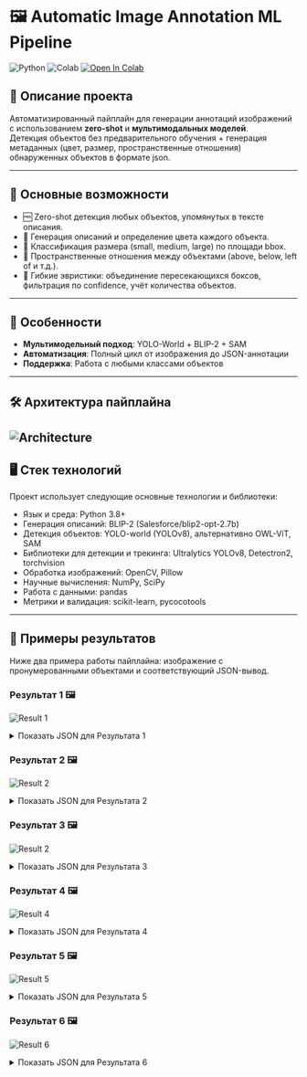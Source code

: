 # 🖼️ Automatic Image Annotation ML Pipeline

![Python](https://img.shields.io/badge/Python-3.8%2B-blue)
![Colab](https://img.shields.io/badge/Google%20Colab-Supported-yellow)
[![Open In Colab](https://colab.research.google.com/assets/colab-badge.svg)](https://colab.research.google.com/drive/1-wrMAGPhDLT5Y0x9i1x62JAOOh6RmBss?authuser=1#scrollTo=NDMT80Q7VKG5)


## 📖 Описание проекта
Автоматизированный пайплайн для генерации аннотаций изображений с использованием **zero-shot** и **мультимодальных моделей**.  
Детекция объектов без предварительного обучения + генерация метаданных (цвет, размер, пространственные отношения) обнаруженных объектов в формате json.

---

## 🚀 Основные возможности

* 🆓 Zero-shot детекция любых объектов, упомянутых в тексте описания.
* 📝 Генерация описаний и определение цвета каждого объекта.
* 📏 Классификация размера (small, medium, large) по площади bbox.
* 📐 Пространственные отношения между объектами (above, below, left of и т.д.).
* 🔄 Гибкие эвристики: объединение пересекающихся боксов, фильтрация по confidence, учёт количества объектов.
---

## 🤖 Особенности
- **Мультимодельный подход**: YOLO-World + BLIP-2 + SAM
- **Автоматизация**: Полный цикл от изображения до JSON-аннотации
- **Поддержка**: Работа с любыми классами объектов

---
## 🛠️ Архитектура пайплайна
![Architecture](docs/results/architecture.png)
---

## 🖥️ Стек технологий

Проект использует следующие основные технологии и библиотеки:
* Язык и среда: Python 3.8+
* Генерация описаний: BLIP-2 (Salesforce/blip2-opt-2.7b)
* Детекция объектов: YOLO-world (YOLOv8), альтернативно OWL-ViT, SAM
* Библиотеки для детекции и трекинга: Ultralytics YOLOv8, Detectron2, torchvision
* Обработка изображений: OpenCV, Pillow
* Научные вычисления: NumPy, SciPy
* Работа с данными: pandas
* Метрики и валидация: scikit-learn, pycocotools

---

## 🎨 Примеры результатов

Ниже два примера работы пайплайна: изображение с пронумерованными объектами и соответствующий JSON-вывод.

### Результат 1 🖼️

![Result 1](docs/results/vis_577_820398.jpg)

<details>
<summary>Показать JSON для Результата 1</summary>

```json
{
    "image_name": "577_820398.jpg",
    "description": "a man sitting at a table with a robot arm\nObject relations:\nAbove relations: man_1 is above arm_1\nRight of relations: table_1 is right of man_1, robot arm_1 is right of arm_1, robot arm_1 is right of robot_1\nAbove-left of relations: man_1 is above-left of robot arm_1, table_1 is above-left of robot arm_1\nAbove-right of relations: table_1 is above-right of arm_1, table_1 is above-right of robot_1, man_1 is above-right of robot_1\nBelow-left of relations: robot_1 is below-left of arm_1",
    "objects": [
      {
        "name": "table_1",
        "color": "black",
        "size": "large: 177x301 (area=53277)",
        "description": "black table cloths and chairs in a restaurant"
      },
      {
        "name": "man_1",
        "color": "red",
        "size": "large: 125x339 (area=42375)",
        "description": "red man wearing gloves and a mask is sitting at a desk"
      },
      {
        "name": "robot arm_1",
        "color": "white",
        "size": "large: 250x217 (area=54250)",
        "description": "white robot arm with gloves on it in front of a table"
      },
      {
        "name": "robot_1",
        "color": "blue",
        "size": "large: 268x223 (area=59764)",
        "description": "blue robot arm is a new way to help people with disabilities"
      },
      {
        "name": "arm_1",
        "color": "black",
        "size": "medium: 109x93 (area=10137)",
        "description": "black arm with gloves on and a metal object"
      }
    ],
    "2d_bbox": [
      {
        "object": "table_1",
        "bbox": [
          263,
          64,
          440,
          365
        ]
      },
      {
        "object": "man_1",
        "bbox": [
          189,
          10,
          314,
          349
        ]
      },
      {
        "object": "robot arm_1",
        "bbox": [
          390,
          263,
          640,
          480
        ]
      },
      {
        "object": "robot_1",
        "bbox": [
          0,
          244,
          268,
          467
        ]
      },
      {
        "object": "arm_1",
        "bbox": [
          157,
          248,
          266,
          341
        ]
      }
    ]
  }
```
</details>

### Результат 2 🖼️

![Result 2](docs/results/vis_593_805735.jpg)

<details>
<summary>Показать JSON для Результата 2</summary>
    
```json
{
    "image_name": "593_805735.jpg",
    "description": "a robot is holding a bowl of fruit in a sink\nObject relations:\nLeft of relations: bowl_1 is left of sink_1, robot arm_1 is left of robot_1\nRight of relations: sink_1 is right of robot_1, fruit_1 is right of robot_1, sink_1 is right of robot arm_1, fruit_1 is right of robot arm_1, bowl_1 is right of robot arm_1, sink_1 is right of fruit_1, bowl_1 is right of robot_1\nAbove-left of relations: bowl_1 is above-left of fruit_1",
    "objects": [
      {
        "name": "bowl_1",
        "color": "orange",
        "size": "medium: 127x136 (area=17272)",
        "description": "orange bowl in sink"
      },
      {
        "name": "sink_1",
        "color": "orange",
        "size": "large: 468x274 (area=128232)",
        "description": "orange sink with a bowl of fruit in it"
      },
      {
        "name": "fruit_1",
        "color": "orange",
        "size": "small: 33x46 (area=1518)",
        "description": "orange fruit in a bowl with a banana and a banana peel"
      },
      {
        "name": "robot arm_1",
        "color": "black",
        "size": "large: 246x231 (area=56826)",
        "description": "black robot arm holding a cup of coffee"
      },
      {
        "name": "robot_1",
        "color": "black",
        "size": "large: 245x230 (area=56350)",
        "description": "black robot arm holding a cup of coffee"
      }
    ],
    "2d_bbox": [
      {
        "object": "bowl_1",
        "bbox": [
          248,
          259,
          375,
          395
        ]
      },
      {
        "object": "sink_1",
        "bbox": [
          152,
          205,
          620,
          479
        ]
      },
      {
        "object": "fruit_1",
        "bbox": [
          315,
          322,
          348,
          368
        ]
      },
      {
        "object": "robot arm_1",
        "bbox": [
          0,
          249,
          246,
          480
        ]
      },
      {
        "object": "robot_1",
        "bbox": [
          1,
          249,
          246,
          479
        ]
      }
    ]
  }
```
</details>

### Результат 3 🖼️

![Result 2](docs/results/vis_613_838783.jpg)

<details>
<summary>Показать JSON для Результата 3</summary>
    
```json
{
    "image_name": "613_838783.jpg",
    "description": "a robot arm is holding a cup of coffee on a table\nObject relations:\nAbove relations: cup_1 is above table_1\nBelow relations: cup_1 is below coffee_1, table_1 is below coffee_1\nLeft of relations: table_1 is left of robot_1\nRight of relations: robot_1 is right of robot arm_1, table_1 is right of robot arm_1\nAbove-left of relations: cup_1 is above-left of robot_1\nAbove-right of relations: cup_1 is above-right of robot arm_1\nBelow-left of relations: robot arm_1 is below-left of coffee_1\nBelow-right of relations: robot_1 is below-right of coffee_1",
    "objects": [
      {
        "name": "cup_1",
        "color": "brown",
        "size": "medium: 46x84 (area=3864)",
        "description": "brown cup with a pen in it on a blue tablecloth"
      },
      {
        "name": "table_1",
        "color": "blue",
        "size": "large: 573x390 (area=223470)",
        "description": "blue table cloth with a white checkered table cloth"
      },
      {
        "name": "robot_1",
        "color": "blue",
        "size": "large: 259x250 (area=64750)",
        "description": "blue robot arm with a knife and a knife"
      },
      {
        "name": "robot arm_1",
        "color": "blue",
        "size": "large: 251x256 (area=64256)",
        "description": "blue robot arm on a table with a knife and fork"
      },
      {
        "name": "coffee_1",
        "color": "purple",
        "size": "medium: 66x49 (area=3234)",
        "description": "purple coffee machine in the kitchen"
      }
    ],
    "2d_bbox": [
      {
        "object": "cup_1",
        "bbox": [
          327,
          167,
          373,
          251
        ]
      },
      {
        "object": "table_1",
        "bbox": [
          62,
          89,
          635,
          479
        ]
      },
      {
        "object": "robot_1",
        "bbox": [
          377,
          222,
          636,
          472
        ]
      },
      {
        "object": "robot arm_1",
        "bbox": [
          0,
          218,
          251,
          474
        ]
      },
      {
        "object": "coffee_1",
        "bbox": [
          312,
          0,
          378,
          49
        ]
      }
    ]
  }
```
</details>

### Результат 4 🖼️

![Result 4](docs/results/vis_698_860913.jpg)

<details>
<summary>Показать JSON для Результата 4</summary>
    
```json
{
    "image_name": "698_860913.jpg",
    "description": "two robotic arms are on a table with a box of toothbrushes\nObject relations:\nAbove relations: toothbrushes_1 is above arms_1\nLeft of relations: box_1 is left of arms_2, arms_1 is left of arms_2\nRight of relations: box_1 is right of arms_1\nAbove-left of relations: toothbrushes_1 is above-left of arms_2\nBelow-right of relations: box_1 is below-right of toothbrushes_1",
    "objects": [
      {
        "name": "box_1",
        "color": "",
        "size": "medium: 152x164 (area=24928)",
        "description": "box of tea bags in a clear box"
      },
      {
        "name": "toothbrushes_1",
        "color": "white",
        "size": "small: 51x47 (area=2397)",
        "description": "white toothbrushes in a white bowl"
      },
      {
        "name": "arms_1",
        "color": "black",
        "size": "large: 246x279 (area=68634)",
        "description": "black arms with two small metal pieces attached to them"
      },
      {
        "name": "arms_2",
        "color": "black",
        "size": "large: 145x256 (area=37120)",
        "description": "black arms and a black motorcycle on display"
      }
    ],
    "2d_bbox": [
      {
        "object": "box_1",
        "bbox": [
          267,
          191,
          419,
          355
        ]
      },
      {
        "object": "toothbrushes_1",
        "bbox": [
          35,
          59,
          86,
          106
        ]
      },
      {
        "object": "arms_1",
        "bbox": [
          0,
          182,
          246,
          461
        ]
      },
      {
        "object": "arms_2",
        "bbox": [
          495,
          192,
          640,
          448
        ]
      }
    ]
  }
```
</details>

### Результат 5 🖼️

![Result 5](docs/results/vis_762_907671.jpg)

<details>
<summary>Показать JSON для Результата 5</summary>
    
```json
{
    "image_name": "762_907671.jpg",
    "description": "a robot arm holding a bucket of water\nObject relations:\nBelow relations: bucket_1 is below water_1\nLeft of relations: bucket_1 is left of robot_1, robot arm_1 is left of robot_1\nRight of relations: robot_1 is right of water_1\nAbove-left of relations: robot arm_1 is above-left of water_1\nBelow-right of relations: bucket_1 is below-right of robot arm_1",
    "objects": [
      {
        "name": "bucket_1",
        "color": "white",
        "size": "large: 198x254 (area=50292)",
        "description": "white bucket with a plastic bag and a plastic brush"
      },
      {
        "name": "robot arm_1",
        "color": "white",
        "size": "large: 201x208 (area=41808)",
        "description": "white robot arm holding a white cake"
      },
      {
        "name": "robot_1",
        "color": "black",
        "size": "large: 272x239 (area=65008)",
        "description": "black robot arm with two hands attached to it"
      },
      {
        "name": "water_1",
        "color": "white",
        "size": "medium: 180x145 (area=26100)",
        "description": "white water in a bucket with a brush"
      }
    ],
    "2d_bbox": [
      {
        "object": "bucket_1",
        "bbox": [
          109,
          224,
          307,
          478
        ]
      },
      {
        "object": "robot arm_1",
        "bbox": [
          0,
          161,
          201,
          369
        ]
      },
      {
        "object": "robot_1",
        "bbox": [
          368,
          241,
          640,
          480
        ]
      },
      {
        "object": "water_1",
        "bbox": [
          114,
          247,
          294,
          392
        ]
      }
    ]
  }
```
</details>

### Результат 6 🖼️

![Result 6](docs/results/vis_354_652724.jpg)

<details>
<summary>Показать JSON для Результата 6</summary>
    
```json
{
    "image_name": "354_652724.jpg",
    "description": "a shopping cart with a cart full of snacks\nObject relations:\nAbove relations: snacks_1 is above snacks_6, snacks_3 is above snacks_7, snacks_1 is above cart_1, snacks_4 is above snacks_7, snacks_2 is above snacks_6, snacks_4 is above cart_1, snacks_4 is above shopping_1, snacks_2 is above cart_1\nBelow relations: snacks_3 is below snacks_4, snacks_7 is below shopping_1, cart_1 is below shopping_1\nLeft of relations: snacks_4 is left of snacks_5, snacks_2 is left of snacks_5, snacks_1 is left of snacks_5, snacks_3 is left of snacks_5\nRight of relations: snacks_5 is right of shopping_1, snacks_1 is right of snacks_2, snacks_1 is right of snacks_3, snacks_2 is right of snacks_3, snacks_6 is right of snacks_7, snacks_1 is right of snacks_4\nAbove-left of relations: snacks_3 is above-left of cart_1, snacks_3 is above-left of shopping_1, snacks_3 is above-left of snacks_6, snacks_7 is above-left of cart_1, snacks_4 is above-left of snacks_6\nAbove-right of relations: snacks_1 is above-right of snacks_7, snacks_5 is above-right of snacks_6, snacks_2 is above-right of snacks_7, snacks_5 is above-right of snacks_7, snacks_2 is above-right of shopping_1, snacks_5 is above-right of cart_1, snacks_1 is above-right of shopping_1, snacks_6 is above-right of cart_1\nBelow-right of relations: snacks_2 is below-right of snacks_4, snacks_6 is below-right of shopping_1",
    "objects": [
      {
        "name": "snacks_1",
        "color": "red",
        "size": "medium: 93x145 (area=13485)",
        "description": "red snacks are displayed in a store"
      },
      {
        "name": "snacks_2",
        "color": "pink",
        "size": "medium: 76x146 (area=11096)",
        "description": "pink snacks are displayed in a store"
      },
      {
        "name": "snacks_3",
        "color": "blue",
        "size": "medium: 66x120 (area=7920)",
        "description": "blue snacks in chinese packaging"
      },
      {
        "name": "snacks_4",
        "color": "green",
        "size": "medium: 55x56 (area=3080)",
        "description": "green snacks with chinese writing on them"
      },
      {
        "name": "snacks_5",
        "color": "red",
        "size": "medium: 110x156 (area=17160)",
        "description": "red snacks are displayed on a shelf in a store"
      },
      {
        "name": "snacks_6",
        "color": "red",
        "size": "medium: 53x66 (area=3498)",
        "description": "red snacks in a grocery store"
      },
      {
        "name": "snacks_7",
        "color": "red",
        "size": "medium: 109x76 (area=8284)",
        "description": "red snacks in a shopping cart"
      },
      {
        "name": "cart_1",
        "color": "red",
        "size": "large: 480x233 (area=111840)",
        "description": "red cart in a supermarket"
      },
      {
        "name": "shopping_1",
        "color": "red",
        "size": "large: 639x480 (area=306720)",
        "description": "red shopping cart with a child's toy on top"
      }
    ],
    "2d_bbox": [
      {
        "object": "snacks_1",
        "bbox": [
          389,
          87,
          482,
          232
        ]
      },
      {
        "object": "snacks_2",
        "bbox": [
          329,
          103,
          405,
          249
        ]
      },
      {
        "object": "snacks_3",
        "bbox": [
          243,
          119,
          309,
          239
        ]
      },
      {
        "object": "snacks_4",
        "bbox": [
          249,
          67,
          304,
          123
        ]
      },
      {
        "object": "snacks_5",
        "bbox": [
          466,
          93,
          576,
          249
        ]
      },
      {
        "object": "snacks_6",
        "bbox": [
          370,
          296,
          423,
          362
        ]
      },
      {
        "object": "snacks_7",
        "bbox": [
          233,
          289,
          342,
          365
        ]
      },
      {
        "object": "cart_1",
        "bbox": [
          127,
          246,
          607,
          479
        ]
      },
      {
        "object": "shopping_1",
        "bbox": [
          0,
          0,
          639,
          480
        ]
      }
    ]
  }
```
</details>
